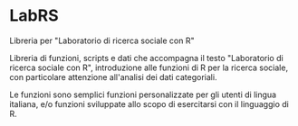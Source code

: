 # LabRS
Libreria per "Laboratorio di ricerca sociale con R"

Libreria di funzioni, scripts e dati che accompagna il testo "Laboratorio di ricerca sociale con R", introduzione alle funzioni di R per la ricerca sociale, con particolare attenzione all'analisi dei dati categoriali.

Le funzioni sono semplici funzioni personalizzate per gli utenti di lingua italiana, e/o funzioni sviluppate allo scopo di esercitarsi con il linguaggio di R.
